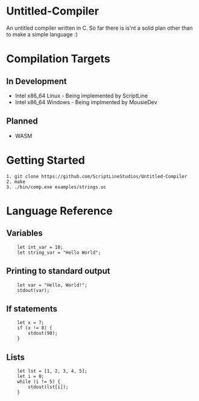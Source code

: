 # Untitled-Compiler

An untitled compiler written in C. So far there is is'nt a solid plan other than to make a simple language :)

# Compilation Targets

## In Development
- Intel x86_64 Linux - Being implemented by ScriptLine
- Intel x86_64 Windows - Being implmented by MousieDev

## Planned
- WASM

# Getting Started
```
1. git clone https://github.com/ScriptLineStudios/Untitled-Compiler
2. make
3. ./bin/comp.exe examples/strings.uc
```

# Language Reference

## Variables
```
    let int_var = 10;
    let string_var = "Hello World";
```

## Printing to standard output
```
    let var = "Hello, World!";
    stdout(var);
```

## If statements
```
    let x = 7;
    if (x != 8) {
        stdout(90);
    }
```

## Lists
```
    let lst = [1, 2, 3, 4, 5];
    let i = 0;
    while (i != 5) {
        stdout(lst[i]);
    }
```
